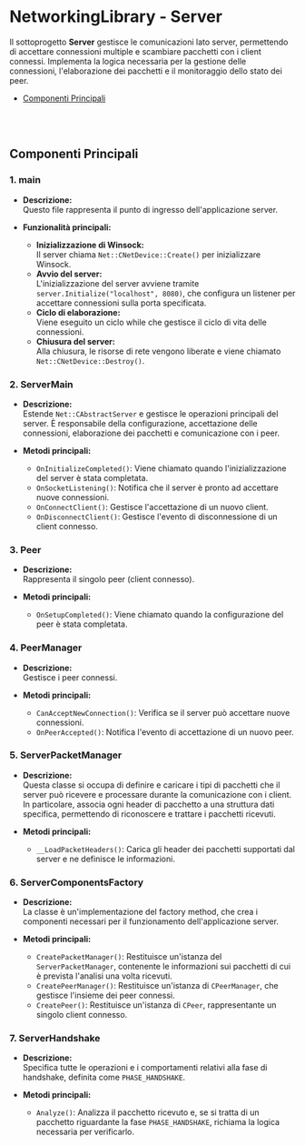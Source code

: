 # NetworkingLibrary - Server

Il sottoprogetto **Server** gestisce le comunicazioni lato server, permettendo di accettare connessioni multiple e scambiare pacchetti con i client connessi. Implementa la logica necessaria per la gestione delle connessioni, l'elaborazione dei pacchetti e il monitoraggio dello stato dei peer.

- [Componenti Principali](#componenti-principali)

<br></br>

## Componenti Principali

### 1. **main**
- **Descrizione:**  
  Questo file rappresenta il punto di ingresso dell'applicazione server.

- **Funzionalità principali:**
  - **Inizializzazione di Winsock:**  
    Il server chiama `Net::CNetDevice::Create()` per inizializzare Winsock.
  - **Avvio del server:**  
    L'inizializzazione del server avviene tramite `server.Initialize("localhost", 8080)`, che configura un listener per accettare connessioni sulla porta specificata.
  - **Ciclo di elaborazione:**  
    Viene eseguito un ciclo while che gestisce il ciclo di vita delle connessioni.
  - **Chiusura del server:**  
    Alla chiusura, le risorse di rete vengono liberate e viene chiamato `Net::CNetDevice::Destroy()`.




### 2. **ServerMain**
- **Descrizione:**  
  Estende `Net::CAbstractServer` e gestisce le operazioni principali del server. È responsabile della configurazione, accettazione delle connessioni, elaborazione dei pacchetti e comunicazione con i peer.

- **Metodi principali:**
  - `OnInitializeCompleted()`: Viene chiamato quando l'inizializzazione del server è stata completata.
  - `OnSocketListening()`: Notifica che il server è pronto ad accettare nuove connessioni.
  - `OnConnectClient()`: Gestisce l'accettazione di un nuovo client.
  - `OnDisconnectClient()`: Gestisce l'evento di disconnessione di un client connesso.




### 3. **Peer**
- **Descrizione:**  
  Rappresenta il singolo peer (client connesso).

- **Metodi principali:**
  - `OnSetupCompleted()`: Viene chiamato quando la configurazione del peer è stata completata.




### 4. **PeerManager**
- **Descrizione:**  
  Gestisce i peer connessi.

- **Metodi principali:**
  - `CanAcceptNewConnection()`: Verifica se il server può accettare nuove connessioni.
  - `OnPeerAccepted()`: Notifica l'evento di accettazione di un nuovo peer.




### 5. **ServerPacketManager**
- **Descrizione:**  
  Questa classe si occupa di definire e caricare i tipi di pacchetti che il server può ricevere e processare durante la comunicazione con i client. In particolare, associa ogni header di pacchetto a una struttura dati specifica, permettendo di riconoscere e trattare i pacchetti ricevuti.

- **Metodi principali:**
  - `__LoadPacketHeaders()`: Carica gli header dei pacchetti supportati dal server e ne definisce le informazioni.





### 6. **ServerComponentsFactory**
- **Descrizione:**  
  La classe è un'implementazione del factory method, che crea i componenti necessari per il funzionamento dell'applicazione server.

- **Metodi principali:**
  - `CreatePacketManager()`: Restituisce un'istanza del `ServerPacketManager`, contenente le informazioni sui pacchetti di cui è prevista l'analisi una volta ricevuti.
  - `CreatePeerManager()`: Restituisce un'istanza di `CPeerManager`, che gestisce l'insieme dei peer connessi.
  - `CreatePeer()`: Restituisce un'istanza di `CPeer`, rappresentante un singolo client connesso.



### 7. **ServerHandshake**
- **Descrizione:**  
  Specifica tutte le operazioni e i comportamenti relativi alla fase di handshake, definita come `PHASE_HANDSHAKE`.

- **Metodi principali:**
  - `Analyze()`: Analizza il pacchetto ricevuto e, se si tratta di un pacchetto riguardante la fase `PHASE_HANDSHAKE`, richiama la logica necessaria per verificarlo.
